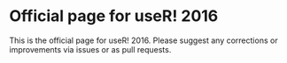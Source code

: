 
# Official page for useR! 2016

This is the official page for useR! 2016. Please suggest any corrections or improvements via issues or as pull requests.